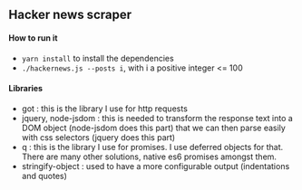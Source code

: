 ## Hacker news scraper

#### How to run it
* `yarn install` to install the dependencies
* `./hackernews.js --posts i`, with i a positive integer <= 100


#### Libraries
* got : this is the library I use for http requests
* jquery, node-jsdom : this is needed to transform the response text into a DOM object (node-jsdom does this part) that we can then parse easily with css selectors (jquery does this part)
* q : this is the library I use for promises. I use deferred objects for that. There are many other solutions, native es6 promises amongst them.
* stringify-object : used to have a more configurable output (indentations and quotes)
